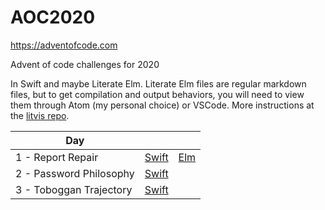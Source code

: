 # AOC2020
https://adventofcode.com

Advent of code challenges for 2020

In Swift and maybe Literate Elm. 
Literate Elm files are regular markdown files, but to get compilation and output behaviors, you will need to view them through Atom (my personal choice) or VSCode. More instructions at the [litvis repo](https://github.com/gicentre/litvis).

| Day   |      |   |
|-------|------|---|
| 1 - Report Repair           | [Swift](AOC2020/DayOne.swift)       | [Elm](LiterateElm/problems/dayOne.md)  |
| 2 - Password Philosophy     | [Swift](AOC2020/DayTwo.swift)       |                                        |
| 3 - Toboggan Trajectory     | [Swift](AOC2020/DayThree.swift)      |                                        |
